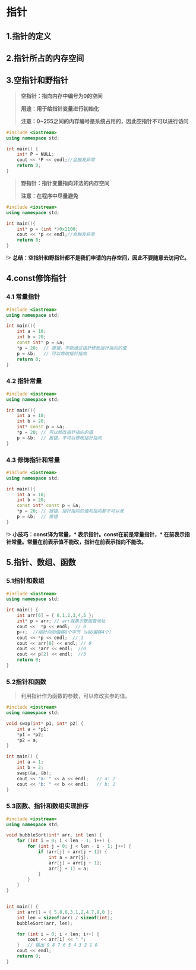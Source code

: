 # 指针

## **1.指针的定义**

## **2.指针所占的内存空间**

## **3.空指针和野指针**

> **空指针：指向内存中编号为0的空间**
>
> **用途：用于给指针变量进行初始化**
>
> **注意：0~255之间的内存编号是系统占用的，因此空指针不可以进行访问**

```c++
#include <iostream>
using namespace std;

int main() {
	int* P = NULL;
    cout << *P << endl;//会触发异常
	return 0;
}
```



> **野指针：指针变量指向非法的内存空间**
>
> **注意：在程序中尽量避免**

```c++
#include <iostream>
using namespace std;

int main(){
    int* p = (int *)0x1100;
    cout << *p << endl;//会触发异常
    return 0;
}
```

!> **总结：空指针和野指针都不是我们申请的内存空间，因此不要随意去访问它。**

## **4.const修饰指针**

### **4.1 常量指针**

```c++
#include <iostream>
using namespace std;

int main(){
    int a = 10;
    int b = 20;
    const int* p = &a;
    *p = 20;  // 报错，不能通过指针修改指针指向的值
    p = &b;   // 可以修改指针指向
    return 0;
}
```

### **4.2 指针常量**

```c++
#include <iostream>
using namespace std;

int main(){
    int a = 10;
    int b = 20;
    int* const p = &a;
    *p = 20; // 可以修改指针指向的值
    p = &b;  // 报错，不可以修改指针指向
}
```

### **4.3 修饰指针和常量**

```c++
#include <iostream>
using namespace std;

int main(){
    int a = 10;
    int b = 20;
    const int* const p = &a;
    *p = 20; // 报错，指针指向的值和指向都不可以改
    p = &b;  // 报错
}
```

!> **小技巧：const译为常量，\* 表示指针。const在前是常量指针，\* 在前表示指针常量。常量在前表示值不能改，指针在前表示指向不能改。**

## **5.指针、数组、函数**

### **5.1指针和数组**

```c++
#include <iostream>
using namespace std;

int main() {
	int arr[6] = { 0,1,2,3,4,5 };
	int* p = arr; // arr就表示数组首地址
	cout <<  *p << endl;  // 0
	p++;  //指针向后偏移8个字节（x86偏移4个）
	cout << *p << endl;  // 1
	cout << arr[0] << endl; // 0
	cout << *arr << endl;  //0
	cout << p[2] << endl;  //3
	return 0;
}
```

### **5.2指针和函数**

> 利用指针作为函数的参数，可以修改实参的值。

```c++
#include <iostream>
using namespace std;

void swap(int* p1, int* p2) {
	int a = *p1;
	*p1 = *p2;
	*p2 = a;
}

int main() {
	int a = 1;
	int b = 2;
	swap(&a, &b);
	cout << "a: " << a << endl;   // a: 2
	cout << "b: " << b << endl;   // b: 1
}
```

### **5.3函数、指针和数组实现排序**

````c++
#include <iostream>
using namespace std;

void bubbleSort(int* arr, int len) {
	for (int i = 0; i < len - 1; i++) {
		for (int j = 0; j < len - i - 1; j++) {
			if (arr[j] < arr[j + 1]) {
				int a = arr[j];
				arr[j] = arr[j + 1];
				arr[j + 1] = a;
			}
		}
	}
}


int main() {
	int arr[] = { 5,8,6,3,1,2,4,7,9,0 };
	int len = sizeof(arr) / sizeof(int);
	bubbleSort(arr, len);

	for (int i = 0; i < len; i++) {
		cout << arr[i] << " ";
	}   // 输出 9 8 7 6 5 4 3 2 1 0
	cout << endl;
	return 0;
}
````